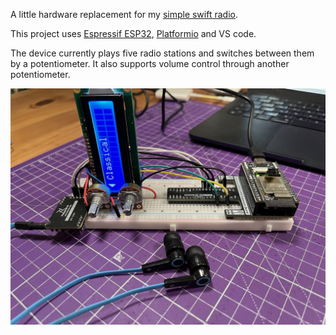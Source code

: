 A little hardware replacement for my [simple swift radio](https://github.com/sharovatov/menuRadio).

This project uses [Espressif ESP32](https://www.espressif.com/en/products/socs/esp32), [Platformio](https://platformio.org) and VS code.

The device currently plays five radio stations and switches between them by a potentiometer. It also supports volume control through another potentiometer.

![ESP32 dev board photo](https://github.com/sharovatov/esp32-radio/blob/main/photo.jpg?raw=true)
